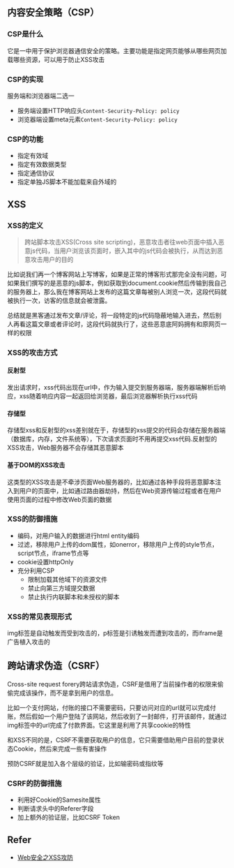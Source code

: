 
## 内容安全策略（CSP）

### CSP是什么

它是一中用于保护浏览器通信安全的策略。主要功能是指定网页能够从哪些网页加载哪些资源，可以用于防止XSS攻击

### CSP的实现

服务端和浏览器端二选一

* 服务端设置HTTP响应头`Content-Security-Policy: policy`
* 浏览器端设置meta元素`Content-Security-Policy: policy`

### CSP的功能

* 指定有效域
* 指定有效数据类型
* 指定通信协议
* 指定单独JS脚本不能加载来自外域的

## XSS

### XSS的定义

> 跨站脚本攻击XSS(Cross site scripting)，恶意攻击者往web页面中插入恶意js代码，当用户浏览该页面时，嵌入其中的js代码会被执行，从而达到恶意攻击用户的目的

比如说我们再一个博客网站上写博客，如果是正常的博客形式那完全没有问题，可如果我们撰写的是恶意的js脚本，例如获取到document.cookie然后传输到我自己的服务器上，那么我在博客网站上发布的这篇文章每被别人浏览一次，这段代码就被执行一次，访客的信息就会被泄露。

总结就是黑客通过发布文章/评论，将一段特定的js代码隐蔽地输入进去，然后别人再看这篇文章或者评论时，这段代码就执行了，这些恶意底阿妈拥有和原网页一样的权限

### XSS的攻击方式

#### 反射型

发出请求时，xss代码出现在url中，作为输入提交到服务器端，服务器端解析后响应，xss随着响应内容一起返回给浏览器，最后浏览器解析执行xss代码

#### 存储型

存储型xss和反射型的xss差别就在于，存储型的xss提交的代码会存储在服务器端（数据库，内存，文件系统等），下次请求页面时不用再提交xss代码.反射型的XSS攻击，Web服务器不会存储其恶意脚本

#### 基于DOM的XSS攻击

这类型的XSS攻击是不牵涉页面Web服务器的，比如通过各种手段将恶意脚本注入到用户的页面中，比如通过路由器劫持，然后在Web资源传输过程或者在用户使用页面的过程中修改Web页面的数据

### XSS的防御措施

* 编码，对用户输入的数据进行html entity编码
* 过滤，移除用户上传的dom属性，如onerror，移除用户上传的style节点，script节点，iframe节点等
* cookie设置httpOnly
* 充分利用CSP
    * 限制加载其他域下的资源文件
    * 禁止向第三方域提交数据
    * 禁止执行内联脚本和未授权的脚本

### XSS的常见表现形式

img标签是自动触发而受到攻击的，p标签是引诱触发而遭到攻击的，而iframe是广告植入攻击的

## 跨站请求伪造（CSRF）

Cross-site request forery跨站请求伪造，CSRF是借用了当前操作者的权限来偷偷完成该操作，而不是拿到用户的信息。

比如一个支付网站，付账的接口不需要密码，只要访问对应的url就可以完成付账，然后假如一个用户登陆了该网站，然后收到了一封邮件，打开该邮件，就通过img标签中的url完成了付款界面。它这里是利用了共享cookie的特性

和XSS不同的是，CSRF不需要获取用户的信息，它只需要借助用户目前的登录状态Cookie，然后来完成一些有害操作

预防CSRF就是加入各个层级的验证，比如输密码或指纹等

### CSRF的防御措施

* 利用好Cookie的Samesite属性
* 判断请求头中的Referer字段
* 加上额外的验证层，比如CSRF Token

## Refer

* [Web安全之XSS攻防](https://blog.csdn.net/ganyingxie123456/article/details/70230486)

